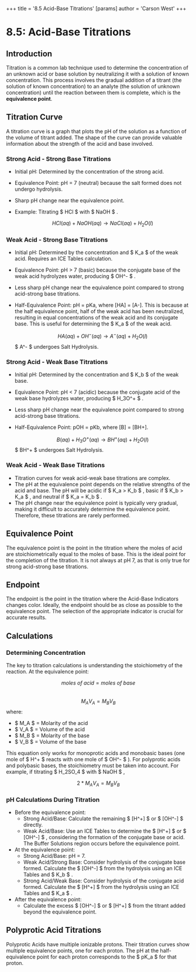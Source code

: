 +++
 title = '8.5 Acid-Base Titrations'
[params]
	author = 'Carson West'
+++
# 8.5: Acid-Base Titrations

## Introduction
Titration is a common lab technique used to determine the concentration of an unknown acid or base solution by neutralizing it with a solution of known concentration. This process involves the gradual addition of a titrant (the solution of known concentration) to an analyte (the solution of unknown concentration) until the reaction between them is complete, which is the **equivalence point**.

## Titration Curve
A titration curve is a graph that plots the pH of the solution as a function of the volume of titrant added.  The shape of the curve can provide valuable information about the strength of the acid and base involved.

### Strong Acid - Strong Base Titrations
*   Initial pH: Determined by the concentration of the strong acid.
*   Equivalence Point: pH = 7 (neutral) because the salt formed does not undergo hydrolysis.
*   Sharp pH change near the equivalence point.
*   Example: Titrating  $ HCl $  with  $ NaOH $ .

     $$ HCl(aq) + NaOH(aq) \rightarrow NaCl(aq) + H_2O(l) $$  
### Weak Acid - Strong Base Titrations
*   Initial pH: Determined by the concentration and  $ K_a $  of the weak acid.  Requires an ICE Tables calculation.
*   Equivalence Point: pH > 7 (basic) because the conjugate base of the weak acid hydrolyzes water, producing  $ OH^- $ .
*   Less sharp pH change near the equivalence point compared to strong acid-strong base titrations.
*   Half-Equivalence Point: pH = pKa, where [HA] = [A-]. This is because at the half equivalence point, half of the weak acid has been neutralized, resulting in equal concentrations of the weak acid and its conjugate base.  This is useful for determining the  $ K_a $  of the weak acid.

     $$ HA(aq) + OH^-(aq) \rightarrow A^-(aq) + H_2O(l) $$       $ A^- $  undergoes Salt Hydrolysis.

### Strong Acid - Weak Base Titrations
*   Initial pH: Determined by the concentration and  $ K_b $  of the weak base.
*   Equivalence Point: pH < 7 (acidic) because the conjugate acid of the weak base hydrolyzes water, producing  $ H_3O^+ $ .
*   Less sharp pH change near the equivalence point compared to strong acid-strong base titrations.
*   Half-Equivalence Point: pOH = pKb, where [B] = [BH+].

     $$ B(aq) + H_3O^+(aq) \rightarrow BH^+(aq) + H_2O(l) $$       $ BH^+ $  undergoes Salt Hydrolysis.

### Weak Acid - Weak Base Titrations
*   Titration curves for weak acid-weak base titrations are complex.
*   The pH at the equivalence point depends on the relative strengths of the acid and base.  The pH will be acidic if  $ K_a > K_b $ , basic if  $ K_b > K_a $ , and neutral if  $ K_a = K_b $ .
*   The pH change near the equivalence point is typically very gradual, making it difficult to accurately determine the equivalence point. Therefore, these titrations are rarely performed.

## Equivalence Point
The equivalence point is the point in the titration where the moles of acid are stoichiometrically equal to the moles of base. This is the ideal point for the completion of the titration.  It is not always at pH 7, as that is only true for strong acid-strong base titrations.

## Endpoint
The endpoint is the point in the titration where the Acid-Base Indicators changes color. Ideally, the endpoint should be as close as possible to the equivalence point. The selection of the appropriate indicator is crucial for accurate results.

## Calculations

### Determining Concentration

The key to titration calculations is understanding the stoichiometry of the reaction. At the equivalence point:

 $$ moles\ of\ acid = moles\ of\ base $$  
 $$ M_A V_A = M_B V_B $$  where:
*  $ M_A $  = Molarity of the acid
*  $ V_A $  = Volume of the acid
*  $ M_B $  = Molarity of the base
*  $ V_B $  = Volume of the base

This equation only works for monoprotic acids and monobasic bases (one mole of  $ H^+ $  reacts with one mole of  $ OH^- $ ). For polyprotic acids and polybasic bases, the stoichiometry must be taken into account. For example, if titrating  $ H_2SO_4 $  with  $ NaOH $ ,

 $$ 2 * M_A V_A = M_B V_B $$  
### pH Calculations During Titration
* Before the equivalence point:
    * Strong Acid/Base: Calculate the remaining  $ [H^+] $  or  $ [OH^-] $  directly.
    * Weak Acid/Base: Use an ICE Tables to determine the  $ [H^+] $  or  $ [OH^-] $ , considering the formation of the conjugate base or acid.  The Buffer Solutions region occurs before the equivalence point.
* At the equivalence point:
    * Strong Acid/Base: pH = 7.
    * Weak Acid/Strong Base: Consider hydrolysis of the conjugate base formed. Calculate the  $ [OH^-] $  from the hydrolysis using an ICE Tables and  $ K_b $ .
    * Strong Acid/Weak Base: Consider hydrolysis of the conjugate acid formed. Calculate the  $ [H^+] $  from the hydrolysis using an ICE Tables and  $ K_a $ .
* After the equivalence point:
    * Calculate the excess  $ [OH^-] $  or  $ [H^+] $  from the titrant added beyond the equivalence point.

## Polyprotic Acid Titrations
Polyprotic Acids have multiple ionizable protons.  Their titration curves show multiple equivalence points, one for each proton. The pH at the half-equivalence point for each proton corresponds to the  $ pK_a $  for that proton.
